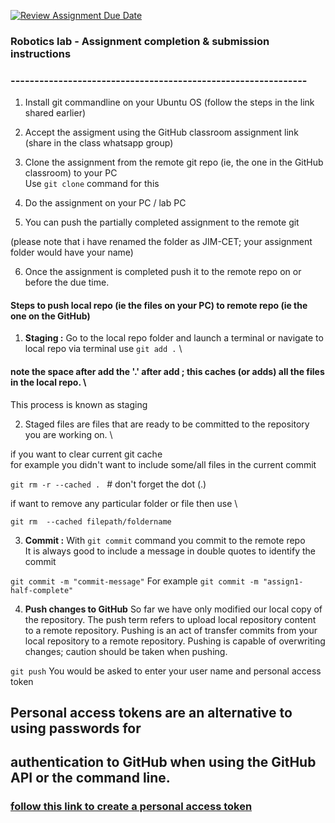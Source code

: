 [![Review Assignment Due Date](https://classroom.github.com/assets/deadline-readme-button-22041afd0340ce965d47ae6ef1cefeee28c7c493a6346c4f15d667ab976d596c.svg)](https://classroom.github.com/a/ICZMVdoR)
### Robotics lab - Assignment completion & submission instructions
### --------------------------------------------------------------

1. Install git commandline on your Ubuntu OS (follow the steps in the link shared earlier)

2. Accept the assigment using the GitHub classroom assignment link (share in the class whatsapp group)

3. Clone the assignment from the remote git repo (ie, the one in the GitHub classroom) to your PC \
Use ```git clone``` command for this

4. Do the assignment on your PC / lab PC

5. You can push the partially completed assignment to the remote git

(please note that i have renamed the folder as JIM-CET; your assignment folder would have your name)

6. Once the assignment is completed push it to the remote repo on or before the due time.

#### Steps to push local repo (ie the files on your PC) to remote repo (ie the one on the GitHub)

1. **Staging :** Go to the local repo folder and launch a terminal or navigate to local repo via terminal
use ```git add .``` \      
#### note the space after add  the '.' after add ; this caches (or adds) all the files in the local repo. \
This process is known as staging 

2. Staged files are files that are ready to be committed to the repository you are working on. \

if you want to clear current git cache \
for example you didn't want to include some/all files in the current commit

```git rm -r --cached . ```      # don't forget the dot (.)

if want to remove any particular folder or file then use \

```git rm  --cached filepath/foldername```

3. **Commit :** With ```git commit``` command you commit to the remote repo \
It is always good to include a message in double quotes to identify the commit 

```git commit -m "commit-message"```
For example ```git commit -m "assign1-half-complete"```

4. **Push changes to GitHub**
So far we have only modified our local copy of the repository. The push term refers to upload local repository content to a remote repository. 
Pushing is an act of transfer commits from your local repository to a remote repository. Pushing is capable of overwriting changes; caution should be taken when pushing.

```git push```
You would be asked to enter your user name and personal access token 
## Personal access tokens are an alternative to using passwords for 
## authentication to GitHub when using the GitHub API or the command line.
### [follow this link to create a personal access token](https://docs.github.com/en/authentication/keeping-your-account-and-data-secure/managing-your-personal-access-tokens#creating-a-personal-access-token-classic) 



